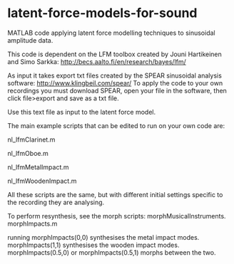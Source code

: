 # latent-force-models-for-sound
MATLAB code applying latent force modelling techniques to sinusoidal amplitude data.

This code is dependent on the LFM toolbox created by Jouni Hartikeinen and Simo Sarkka: http://becs.aalto.fi/en/research/bayes/lfm/

As input it takes export txt files created by the SPEAR sinusoidal analysis software: http://www.klingbeil.com/spear/
To apply the code to your own recordings you must download SPEAR, open your file in the software, then click file>export and save as a txt file.

Use this text file as input to the latent force model.

The main example scripts that can be edited to run on your own code are:

nl_lfmClarinet.m

nl_lfmOboe.m

nl_lfmMetalImpact.m

nl_lfmWoodenImpact.m

All these scripts are the same, but with different initial settings specific to the recording they are analysing.

To perform resynthesis, see the morph scripts:
morphMusicalInstruments.
morphImpacts.m

running morphImpacts(0,0) synthesises the metal impact modes. morphImpacts(1,1) synthesises the wooden impact modes. morphImpacts(0.5,0) or morphImpacts(0.5,1) morphs between the two.
